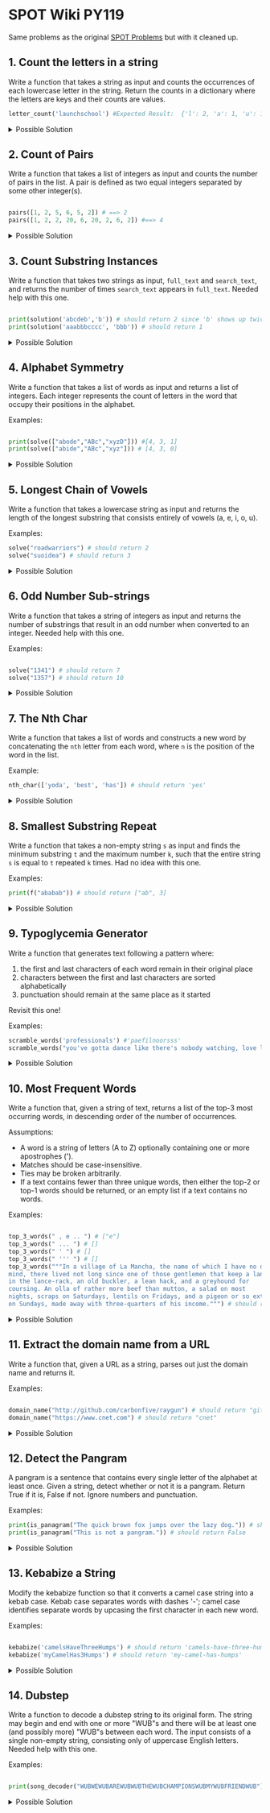 # SPOT Wiki PY119

Same problems as the original [SPOT Problems](https://github.com/The-SPOT-Hub/SPOT-Wiki/blob/main/Lesson%20Materials%20%26%20Code/PY110/Python110_ProblemSets.md) but with it cleaned up.

## 1. Count the letters in a string

Write a function that takes a string as input and counts the occurrences of each
lowercase letter in the string. Return the counts in a dictionary where the
letters are keys and their counts are values.

```python
letter_count('launchschool') #Expected Result:  {'l': 2, 'a': 1, 'u': 1, 'n': 1, 'c': 2, 'h': 2, 's': 1, 'o': 2}
```

<details>
<summary>Possible Solution</summary>

```python
def letter_count(input_string):
    result = {}
    working = [character for character in input_string]
    for character in working:
        result[character] = result.get(character, 0) + 1
    return result
```

</details>

## 2. Count of Pairs

Write a function that takes a list of integers as input and counts the number of
pairs in the list. A pair is defined as two equal integers separated by some
other integer(s).

```python

pairs([1, 2, 5, 6, 5, 2]) # ==> 2
pairs([1, 2, 2, 20, 6, 20, 2, 6, 2]) #==> 4

```

<details>
<summary>Possible Solution</summary>

```python

def pairs(lst):
    temp = []
    for i in range(len(lst)-1):
        if lst[i] not in temp:
            temp.append(lst[i])
        elif lst[i] == lst[i-1]:
            temp.append(lst[i])
        else:
            continue
    return len(lst) - len(temp)
```
</details>

## 3. Count Substring Instances

Write a function that takes two strings as input, `full_text` and `search_text`, and returns the number of times `search_text` appears in `full_text`. Needed help with this one. 

```python

print(solution('abcdeb','b')) # should return 2 since 'b' shows up twice
print(solution('aaabbbcccc', 'bbb')) # should return 1

```

<details>
<summary>Possible Solution</summary>

```python
def solution(full_text, search_text):
    return full_text.count(search_text)
```

</details>

## 4. Alphabet Symmetry

Write a function that takes a list of words as input and returns a list of integers. Each integer represents the count of letters in the word that occupy their positions in the alphabet.

Examples:

```python

print(solve(["abode","ABc","xyzD"])) #[4, 3, 1]
print(solve(["abide","ABc","xyz"])) # [4, 3, 0]

```

<details>
<summary>Possible Solution</summary>

```python

def solve(lst):

    alpha_positions = {
    "a": 1,
    "b": 2,
    "c": 3,
    "d": 4,
    "e": 5,
    "f": 6,
    "g": 7,
    "h": 8,
    "i": 9,
    "j": 10,
    "k": 11,
    "l": 12,
    "m": 13,
    "n": 14,
    "o": 15,
    "p": 16,
    "q": 17,
    "r": 18,
    "s": 19,
    "t": 20,
    "u": 21,
    "v": 22,
    "w": 23,
    "x": 24,
    "y": 26,
    "z": 26
}
    result = []
   
    for string in lst:
        count = 0
        for index, char in enumerate(string.casefold()):
            if index + 1 == alpha_positions.get(char):
                count += 1
        result.append(count)
    return result
```

</details>


## 5. Longest Chain of Vowels

Write a function that takes a lowercase string as input and returns the length of the longest substring that consists entirely of vowels (a, e, i, o, u).

Examples:

```python
solve("roadwarriors") # should return 2
solve("suoidea") # should return 3
```

<details>
<summary>Possible Solution</summary>

```python
def solve(input_string):
    temp = []
    vowels = ['a', 'e', 'i', 'o', 'u']
    for i in range(len(input_string) - 1):
        count = 0
        if input_string[i] in vowels and input_string[i+1] in vowels:
            count += 1
            temp.append(count)
        else:
            continue
    return sum(temp)

print(solve("roadwarriors"))# should return 2
print(solve("suoidea"))# should return 3
```

</details>

## 6. Odd Number Sub-strings

Write a function that takes a string of integers as input and returns the number of substrings that result in an odd number when converted to an integer. Needed help with this one.

Examples:

```python

solve("1341") # should return 7
solve("1357") # should return 10

```

<details>
<summary>Possible Solution</summary>

```python

def solve(string):

    temp = []
    for i in range(len(string)):
        for j in range(i, len(string)):
            substring = string[i:j+1]
            if int(substring) % 2 == 1:
                temp.append(substring)
    return len(temp)

print(solve("1341")) #7
print(solve("1357")) #10

```
</details>

## 7. The Nth Char

Write a function that takes a list of words and constructs a new word by concatenating the `nth` letter from each word, where `n` is the position of the word in the list.

Example:

```python
nth_char(['yoda', 'best', 'has']) # should return 'yes'
```

<details>
<summary>Possible Solution</summary>

```python

def nth_char(lst):
    new_string = ''
    for index, element in enumerate(lst):
        new_string += element[index]
    return new_string


print(nth_char(['yoda', 'best', 'has'])) # 'yes'
```

</details>

## 8. Smallest Substring Repeat

Write a function that takes a non-empty string `s` as input and finds the minimum substring `t` and the maximum number `k`, such that the entire string `s` is equal to `t` repeated `k` times. Had no idea with this one.

Examples:

```python
print(f("ababab")) # should return ["ab", 3]
```

<details>
<summary>Possible Solution</summary>

```python

def smallest_substring(s):
    n = len(s)
    for i in range(1, n + 1):
        t = s[:i]
        k = n // i
        if t * k == s:
            return [t, k]
    # If no substring found, s itself is the answer
    return [s, 1]

# Example usage:
print(smallest_substring("ababab"))  # Output: ['ab', 3]
print(smallest_substring("aaaaaa"))  # Output: ['a', 6]
print(smallest_substring("abcabcabc"))  # Output: ['abc', 3]
print(smallest_substring("abcdef")) 
```
</details>

## 9. Typoglycemia Generator

Write a function that generates text following a pattern where:
1) the first and last characters of each word remain in their original place
2) characters between the first and last characters are sorted alphabetically
3) punctuation should remain at the same place as it started

Revisit this one!

Examples:
```python
scramble_words('professionals') #'paefilnoorsss'
scramble_words("you've gotta dance like there's nobody watching, love like you'll never be hurt, sing like there's nobody listening, and live like it's heaven on earth.") #"you've gotta dacne like teehr's nbdooy wachintg, love like ylo'ul neevr be hrut, sing like teehr's nbdooy leiinnstg, and live like it's haeevn on earth."
```

<details>
<summary>Possible Solution</summary>

```python
def get_special_char(word):
    special_char = "" 
    for char in word:
        if not char.isalnum():
            special_char = char
    return special_char

def get_special_char_index(word, special_char):
    return word.index(special_char)

def clean_word(word):
    cleaned_word = ""
    for char in word:
        if char.isalnum():
            cleaned_word += char

    return cleaned_word


def process_word(word):
    if len(word) < 4:
        return word
    elif word.isalnum():
            beginning, middle, end = word[0], word[1:-1], word[-1]
            sorted_middle = sorted(list(middle))
            word = list(beginning) + sorted_middle + list(end)
            return "".join(word)
    elif not word.isalnum():
        special_char = get_special_char(word)
        special_char_idx = get_special_char_index(word, special_char)
        cleaned_word = clean_word(word)
        beginning = list(cleaned_word[0])
        middle = list(cleaned_word[1:-1])
        end = list(cleaned_word[-1])
        sorted_middle = sorted(middle)
        word = beginning + sorted_middle + end
        word.insert(special_char_idx, special_char)
        return "".join(word)
            
def scramble_words(s):
    if " " not in s:
        result = process_word(s)
        return result
    else:
        list_of_words = s.split(" ")
        result = []
        for one_word in list_of_words:
            processed_word = process_word(one_word)
            result.append(processed_word)
        
        return " ".join(result)
```
</details>

## 10. Most Frequent Words

Write a function that, given a string of text, returns a list of the top-3 most
occurring words, in descending order of the number of occurrences.

Assumptions:
- A word is a string of letters (A to Z) optionally containing one or more apostrophes (').
- Matches should be case-insensitive.
- Ties may be broken arbitrarily.
- If a text contains fewer than three unique words, then either the top-2 or top-1 words should be returned, or an empty list if a text contains no words.

Examples:

```python

top_3_words(" , e .. ") # ["e"]
top_3_words(" ... ") # []
top_3_words(" ' ") # []
top_3_words(" ''' ") # []
top_3_words("""In a village of La Mancha, the name of which I have no desire to call to
mind, there lived not long since one of those gentlemen that keep a lance
in the lance-rack, an old buckler, a lean hack, and a greyhound for
coursing. An olla of rather more beef than mutton, a salad on most
nights, scraps on Saturdays, lentils on Fridays, and a pigeon or so extra
on Sundays, made away with three-quarters of his income.""") # should return ["a", "of", "on"]
```
<details>
<summary>Possible Solution</summary>

```python
def make_dictionary(input_string):
    to_count = []
    counts = {}
    split_elements = input_string.split()
    
    for element in split_elements:
        if element.isalpha():
            to_count.append(element)

    for element in to_count:
        if element not in counts:
            counts[element] = 1
        else:
            counts[element] += 1
    return counts

def top_3_words(counts):
    final = []
    count_dicts = make_dictionary(counts) 
    if not count_dicts:
        return []
    for _ in range(3):
        if len(count_dicts) == 1:
            for key in count_dicts.keys():
                final.append(key)
            break
        else:
            max_counts = max(count_dicts, key=count_dicts.get) #This line was hard but everything else was ok.
            final.append(max_counts)
            count_dicts.pop(max_counts)
    return final

print(top_3_words(" , e .. ")) # ["e"]
print(top_3_words("hi how are you hi how hi"))
print(top_3_words(" ... ")) # []
print(top_3_words(" ' ")) # []
print(top_3_words(" ''' ")) # []
print(top_3_words("""In a village of La Mancha, the name of which I have no desire to call to mind, there lived not long since one of those gentlemen that keep a lance in the lance-rack, an old buckler, 
a lean hack, and a greyhound for coursing. An olla of rather more beef than mutton, a salad on most nights, scraps on Saturdays, lentils on Fridays, and a pigeon or so extra on Sundays, made away with three-quarters of his income.""")) # should return ["a", "of", "on"]
```

</details>

## 11. Extract the domain name from a URL

Write a function that, given a URL as a string, parses out just the domain name and returns it.

Examples:

```python

domain_name("http://github.com/carbonfive/raygun") # should return "github"
domain_name("https://www.cnet.com") # should return "cnet"
```

<details>
<summary>Possible Solution</summary>

```python
def domain_name(input_string):
    half_way = strip_prefix(input_string)
    final = strip_suffix(half_way)
    return final

def strip_prefix(input_string):
    prefixes = ["http://", "https://www."]
    for prefix in prefixes:
        if input_string.startswith(prefix):
            half_cleaned = input_string.removeprefix(prefix)
    return half_cleaned

def strip_suffix(half_clean_string):
    listed = half_clean_string.split(".")
    return listed[0]

print(domain_name("http://github.com/carbonfive/raygun")) # should return "github"
print(domain_name("https://www.cnet.com")) # should return "cnet"
```
</details>

## 12. Detect the Pangram
A pangram is a sentence that contains every single letter of the alphabet at least once. Given a string, detect whether or not it is a pangram. Return True if it is, False if not. Ignore numbers and punctuation.

Examples:
```python
print(is_panagram("The quick brown fox jumps over the lazy dog.")) # should return True
print(is_panagram("This is not a pangram.")) # should return False
```

<details>
<summary>Possible Solution</summary>

```python

def is_panagram(input_string):
    abc = 'abcdefghijklmnopqrstuvwxyz'
    chars = [char for char in input_string.lower()]
    collection = []
    for char in chars:
        if char in abc:
            collection.append(char)
    if set(abc) == set(collection): #Needed a reminder about using uniques
        return True
    else:
        return False

print(is_panagram("The quick brown fox jumps over the lazy dog.")) # True
print(is_panagram("This is not a pangram.")) #False

```
</details>

## 13. Kebabize a String

Modify the kebabize function so that it converts a camel case string into a kebab case. Kebab case separates words with dashes '-'; camel case identifies separate words by upcasing the first character in each new word.

Examples:

```python

kebabize('camelsHaveThreeHumps') # should return 'camels-have-three-humps'
kebabize('myCamelHas3Humps') # should return 'my-camel-has-humps'
```

<details>
<summary>Possible Solution</summary>

```python
def kebabize(input_string):
    holding = []
    split_string = [char for char in input_string]
    for char in split_string:
        if char.isupper():
            holding.append("-")
        holding.append(char.lower())
    return "".join(holding)

print(kebabize('camelsHaveThreeHumps')) # 'camels-have-three-humps'
print(kebabize('myCamelHas3Humps')) #'my-camel-has-humps'
```
</details>

## 14. Dubstep

Write a function to decode a dubstep string to its original form. The string may begin and end with one or more "WUB"s and there will be at least one (and possibly more) "WUB"s between each word. The input consists of a single non-empty string, consisting only of uppercase English letters. Needed help with this one.

Examples:
```python

print(song_decoder("WUBWEWUBAREWUBWUBTHEWUBCHAMPIONSWUBMYWUBFRIENDWUB")) # should return "WE ARE THE CHAMPIONS MY FRIEND"
```

<details>
<summary>Possible Solution</summary>

```python

def song_decoder(input_string):
    return ' '.join(input_string.replace('WUB', ' ').split())

print(song_decoder("WUBWEWUBAREWUBWUBTHEWUBCHAMPIONSWUBMYWUBFRIENDWUB")) #"WE ARE THE CHAMPIONS MY FRIEND"
```

## 15. Take a Walk

You live in the city of Cartesia where all roads are laid out in a perfect grid. You arrived ten minutes too early to an appointment, so you decided to take the opportunity to go for a short walk. The city provides its citizens with a Walk Generating App on their phones -- every time you press the button it sends you a list of one-letter strings representing directions to walk (e.g., ['n', 's', 'w', 'e']). You always walk only a single block in a direction, and you know it takes you one minute to traverse one city block. Create a function that will return `True` if the walk the app gives you will take you exactly ten minutes (you don't want to be early or late!) and will, of course, return you to your starting point. Return `False` otherwise.

Note: You will always receive a valid list containing a random assortment of direction letters ('n', 's', 'e', or 'w' only). It will never give you an empty list (that's not a walk, that's standing still!).

Examples:

```python

is_valid_walk(['n','s','n','s','n','s','n','s','n','s']) # should return True
is_valid_walk(['w','e','w','e','w','e','w','e','w','e','w','e']) # should return False
is_valid_walk(['w']) # should return False
is_valid_walk(['n','n','n','s','n','s','n','s','n','s']) # should return F
```

<details>
<summary>Possible Solution</summary>

```python

def is_valid_walk(directions):

    if len(directions) % 10 == 0:
        if 'n' and 's' in directions:
            if directions.count('n') == directions.count('s'):
                return True
            return False
        elif 'e' and 'w' in directions:
            if directions.count('e') == directions.count('w'):
                return True
            return False
    
    return False

print(is_valid_walk(['n','s','n','s','n','s','n','s','n','s'])) # True
print(is_valid_walk(['w','e','w','e','w','e','w','e','w','e','w','e'])) # False
print(is_valid_walk(['w'])) # False
print(is_valid_walk(['n','n','n','s','n','s','n','s','n','s'])) # False
```

</details>

## 16. Spin Words
Write a function that takes in a string of one or more words and returns the same string, but with all words of five or more letters reversed. Strings passed in will consist of only letters and spaces. Spaces will be included only when more than one word is present.

Examples:

```python

spin_words("Hey fellow warriors") # should return "Hey wollef sroirraw"
spin_words("This is a test") # should return "This is a test"
spin_words("This is another test") # should return "This is rehtona test"
```

<details>
<summary>Possible Solution</summary>

```python

def spin_words(input_string):
    temp = input_string.split()
    for index, word in enumerate(temp):
        if len(word) >= 5:
            new_word = word[::-1]
            temp.insert(index, new_word)
            temp.pop(index+1)
    return " ".join(temp)


print(spin_words("Hey fellow warriors")) # "Hey wollef sroirraw"
print(spin_words("This is a test")) # "This is a test"
print(spin_words("This is another test")) # "This is rehtona test"
```

</details>

## 17. Expanded Form of Number

You will be given a number, and you need to return it as a string in expanded form. For example:

```python

expanded_form(12) # should return '10 + 2'
expanded_form(42) # should return '40 + 2'
expanded_form(70304) # should return '70000 + 300 + 4'
```

Note: All numbers will be whole numbers greater than 0.

<details>
<summary>Possible Solution</summary>

```python

def expanded_form(num):
    digits = [int(num) for num in str(num)]
    temp = []
    for i in range(len(digits)):
        digit = digits[i] * (10**(len(digits) - i - 1)) #Needed help with this line
        if digit == 0:
            continue
        temp.append(str(digit))
    return " + ".join(temp)
  
        
print(expanded_form(12)) # '10 + 2'
print(expanded_form(42)) # '40 + 2'
print(expanded_form(70304)) # '70000 + 300 + 4'
```
</details>

## 18. Multiplicative Persistence
Write a function, persistence, that takes in a positive parameter `num` and returns its multiplicative persistence, which is the number of times you must multiply the digits in `num` until you reach a single digit.

Examples:

```python
persistence(39) # should return 3, because 3*9=27, 2*7=14, 1*4=4 and 4 has only one digit
persistence(999) # should return 4, because 9*9*9=729, 7*2*9=126, 1*2*6=12, and finally 1*2=2
persistence(4) # should return 0, because 4 is already a one-digit number
persistence(25) # should return 2, because 2*5=10, and 1*0=0
```

<details>
<summary>Possible Solution</summary>

```python
def persistence(num):

    digits = [int(num) for num in str(num)]
    count = 0
    while len(digits) > 1:
        product = 1
        for i in range(len(digits)):
            product = product * digits[i] #Needed help with this line
        digits.clear()
        digits.append(product)
        digits = [int(num) for num in str(product)]
        count +=1
    return count

print(persistence(39)) # should return 3, because 3*9=27, 2*7=14, 1*4=4 and 4 has only one digit
print(persistence(999)) # should return 4, because 9*9*9=729, 7*2*9=126, 1*2*6=12, and finally 1*2=2
print(persistence(4)) # should return 0, because 4 is already a one-digit number
print(persistence(25)) # should return 2, because 2*5=10, and 1*0=0
```

</details>

## 19. Title-ize

A string is considered to be in title case if each word in the string is either:
a) Capitalized (that is, only the first letter of the word is in upper case)
b) Considered to be an exception and put entirely into lower case unless it is the first word, which is always capitalized.

Write a function that will convert a string into title case, given an optional list of exceptions (minor words). The list of minor words will be given as a string with each word separated by a space. Your function should ignore the case of the minor words string -- it should behave in the same way even if the case of the minor word string is changed.

Examples:

```python

title_case('a clash of KINGS', 'a an the of') # should return 'A Clash of Kings'
title_case('THE WIND IN THE WILLOWS', 'The In') # should return 'The Wind in the Willows'
title_case('the quick brown fox') # should return 'The Quick Brown Fox'
```

<details>
<summary>Possible Solution</summary>

```python

def title_case(input_string, exceptions=''): #Needed a reminder about defaults
    exceptions = exceptions.lower().split()
    final = []
    temp = input_string.lower().split()
    for word in temp:
        if word in exceptions:
            final.append(word)
        else:
            final.append(word.capitalize())
    popped = final.pop(0)
    final.insert(0, popped.capitalize())
    return " ".join(final)
 
print(title_case('a clash of KINGS', 'a an the of')) # should return 'A Clash of Kings'
print(title_case('THE WIND IN THE WILLOWS', 'The In')) # should return 'The Wind in the Willows'
print(title_case('the quick brown fox')) # should return 'The Quick Brown Fox'

```
</details>

## 20. Character Count Sorting
Write a function that takes a string as an argument and groups the number of times each character appears in the string as a dictionary sorted by the highest number of occurrences.

The characters should be sorted alphabetically, and you should ignore spaces, special characters, and count uppercase letters as lowercase ones. Note: Struggled with appending a list to a dictionary value.

Examples:

```python

get_char_count("Mississippi") # should return {4: ['i', 's'], 2: ['p'], 1: ['m']}
get_char_count("Hello. Hello? HELLO!!") # should return {6: ['l'], 3: ['e', 'h', 'o']}
get_char_count("aaa...bb...c!") # should return {3: ['a'], 2: ['b'], 1: ['c']}
get_char_count("aaabbbccc") # should return {3: ['a', 'b', 'c']}
get_char_count("abc123") # should return {1: ['1', '2', '3', 'a', 'b', 'c']}
```

<details>
<summary>Possible Solution</summary>

```python

def get_char_count(input_string):
    chars = [char for char in input_string.lower() if char.isalnum()]
    counts = {}
    final = {}
    sorted_final = {}
    for char in chars:
        counts[char] = counts.get(char, 0) + 1
    for char, count in counts.items():
        if count in final:
            final[count].append(char) #How to append a list as a dictionary value.
        else:
            final[count] = [char]
    for count in final:
        final[count].sort(reverse=True)
    for count in sorted(final.keys(), reverse=True):
        sorted_final[count] = final[count]
    
    return sorted_final
```

</details>

## 21. Mine Location

You've just discovered a square (NxN) field and you notice a warning sign. The sign states that there's a single bomb in the 2D grid-like field in front of you.

Write a function `mine_location` that accepts a 2D array, and returns the location of the mine. The mine is represented as the integer 1 in the 2D array. Areas in the 2D array that are not the mine will be represented as 0s.

The location returned should be an array where the first element is the row index, and the second element is the column index of the bomb location (both should be 0 based). All 2D arrays passed into your function will be square (NxN), and there will only be one mine in the array. Note: Struggled with this one.

Examples:
```python

mine_location([[1, 0, 0], [0, 0, 0], [0, 0, 0]]) # should return [0, 0]
mine_location([[0, 0, 0], [0, 1, 0], [0, 0, 0]]) # should return [1, 1]
mine_location([[0, 0, 0], [0, 0, 0], [0, 1, 0]]) # should return [2, 1]
mine_location([[1, 0], [0, 0]]) # should return [0, 0]
mine_location([[1, 0, 0], [0, 0, 0], [0, 0, 0]]) # should return [0, 0]
mine_location([[0, 0, 0, 0], [0, 0, 0, 0], [0, 0, 1, 0], [0, 0, 0, 0]]) # should return [2, 2]

```
<details>
<summary>Possible Solution</summary>

```python

def mine_location(matrix):
    result = []
    for row_index, lst in enumerate(matrix):
        if 1 in lst:
            result.append(row_index)
        for col_index, item in enumerate(lst):
            if 1 == item:
                result.append(col_index)
    return result 
               
print(mine_location([[1, 0, 0], [0, 0, 0], [0, 0, 0]])) # should return [0, 0]
print(mine_location([[0, 0, 0], [0, 1, 0], [0, 0, 0]])) # should return [1, 1]
print(mine_location([[0, 0, 0], [0, 0, 0], [0, 1, 0]])) # should return [2, 1]
print(mine_location([[1, 0], [0, 0]])) # should return [0, 0]
print(mine_location([[1, 0, 0], [0, 0, 0], [0, 0, 0]])) # should return [0, 0]
print(mine_location([[0, 0, 0, 0], [0, 0, 0, 0], [0, 0, 1, 0], [0, 0, 0, 0]])) # should return [2, 2]
```

## 22. Substring is Anagram?

Write a function `scramble(str1, str2)` that returns `True` if a portion of `str1` characters can be rearranged to match `str2`, otherwise returns `False`.

Notes:
- Only lower case letters will be used (a-z). No punctuation or digits will
	be included.
- Performance needs to be considered.
- Input strings `str1` and `str2` are null terminated.

Examples:
```python
scramble('rkqodlw', 'world') # should return True
scramble('cedewaraarossoqqyt', 'carrot') # should return True
scramble('katas', 'steak') # should return False
scramble('scriptjava', 'javascript') # should return True
scramble('scriptingjava', 'javascript') # should return True
```

<details>
<summary>Possible Solution</summary>

```python
def scramble(str1, str2):
    string_1 = [char for char in str1]
    string_2 = [char for char in str2]
    length_2 = len(str2)
    count = 0

    for char in string_2:
        if char in string_1:
            count += 1

    if count == length_2:
        return True
    else:
        return False

print(scramble('rkqodlw', 'world')) # should return True
print(scramble('cedewaraarossoqqyt', 'carrot')) # should return True
print(scramble('katas', 'steak')) # should return False
print(scramble('scriptjava', 'javascript')) # should return True
print(scramble('scriptingjava', 'javascript')) # should return True
```

</details>

## 23. Longest alphabetical substring

Write a function `longest(s)` that finds and returns the longest substring of `s` where the characters are in alphabetical order. Note: Struggled with this one. Completely whiffed this one.

Example:
```python
longest('asd')                  # should return 'as'
longest('nab')                  # should return 'ab'
longest('abcdeapbcdef')         # should return 'abcde'
longest('asdfaaaabbbbcttavvfffffdf') # should return 'aaaabbbbctt'
longest('asdfbyfgiklag')        # should return 'fgikl'
longest('z')                    # should return 'z'
longest('zyba')                 # should return 'z'
```
<details>
<summary>Possible Solution</summary>

```python

def longest(input_string):
    if not input_string:
        return ""
    s = [char for char in input_string]
    max_sub = [s[0]]
    curr_sub = [s[0]]
    for i in range(1, len(s)):
        if ord(s[i]) >= ord(s[i-1]):
            curr_sub.append(s[i])
        else:
            if len(curr_sub) > len(max_sub):
                max_sub = curr_sub[:]
            curr_sub = [s[i]]
    if len(curr_sub) > len(max_sub):
        max_sub = curr_sub[:]
    return ''.join(max_sub)


print(longest('asd'))                # should return 'as'
print(longest('nab'))                 # should return 'ab'
print(longest('abcdeapbcdef'))        # should return 'abcde'
print(longest('asdfaaaabbbbcttavvfffffdf')) # should return 'aaaabbbbctt'
print(longest('asdfbyfgiklag'))       # should return 'fgikl'
print(longest('z'))                   # should return 'z'
print(longest('zyba'))                 # should return 'z'
```
</details>


## 24. Generate Hashtags
Write a function `generate_hashtag(s)` that generates a hashtag from the given string `s`.

Rules:
- The hashtag must start with a '#' symbol.
- All words in the hashtag must start with a capital letter.
- If the resulting hashtag is longer than 140 characters, the function should return `False`.
- If the input string or the resulting hashtag is an empty string, the function should return `False`.

Examples:

```python

generate_hashtag("")                       # should return `False`
generate_hashtag(" " * 200)                # should return `False`
generate_hashtag("Do We have A Hashtag")   # should return "#DoWeHaveAHashtag"
generate_hashtag("Nice To Meet You")       # should return "#NiceToMeetYou"
generate_hashtag("this is a test")         # should return "#ThisIsATest"
generate_hashtag("this is a very long string" + " " * 140 + "end")  # should return "#ThisIsAVeryLongStringEnd"
generate_hashtag("a" * 139)                # should return "#A" + "a" * 138
generate_hashtag("a" * 141)                # should return `False`

```

<details>
<summary>Possible Solution</summary>

```python
def generate_hashtag(input_string):
    if not input_string or input_string.isspace():
        return False
    else:
        temp = []
        new_string = input_string.split()
        lengths = [char for char in input_string]
        for char in lengths:
            if char.isspace():
                lengths.remove(char)
        if len(lengths) < 140:
            for word in new_string:
                temp.append(word.capitalize())
            result = "".join(temp)
            return f"#{result}"
        else:
            return False
        
print(generate_hashtag(""))                     # should return `False`
print(generate_hashtag(" " * 200))                # should return `False`
print(generate_hashtag("Do We have A Hashtag"))   # should return "#DoWeHaveAHashtag"
print(generate_hashtag("Nice To Meet You"))      # should return "#NiceToMeetYou"
print(generate_hashtag("this is a test"))         # should return "#ThisIsATest"
print(generate_hashtag("this is a very long string" + " " * 140 + "end"))  # should return "#ThisIsAVeryLongStringEnd"
print(generate_hashtag("a" * 139))                # should return "#A" + "a" * 138
print(generate_hashtag("a" * 140))                # should return `False`
```
</details>

## 25. How many cakes can the baker make?

Pete is baking cakes and needs help calculating how many he can make with his recipes and available ingredients. Write a function `cakes()` that takes two dictionaries: the recipe and the available ingredients. Return the maximum number of cakes Pete can bake. Notes: Some struggle with this one. See below.

Rules:
- Ingredients not present in the objects can be considered as 0.

```python
# must return 2
cakes({"flour"=>500, "sugar"=>200, "eggs"=>1},{"flour"=>1200, "sugar"=>1200, "eggs"=>5, "milk"=>200}) == 2

# must return 11
cakes({"cream"=>200, "flour"=>300, "sugar"=>150, "milk"=>100, "oil"=>100},{"sugar"=>1700, "flour"=>20000,
"milk"=>20000, "oil"=>30000, "cream"=>5000}) == 11

# must return 0
cakes({"apples"=>3, "flour"=>300, "sugar"=>150, "milk"=>100, "oil"=>100},{"sugar"=>500, "flour"=>2000,
"milk"=>2000}) == 0

# must return 0
cakes({"apples"=>3, "flour"=>300, "sugar"=>150, "milk"=>100, "oil"=>100},{"sugar"=>500, "flour"=>2000,
"milk"=>2000, "apples"=>15, "oil"=>20}) == 0

# must return 0
cakes({"eggs"=>4, "flour"=>400},{}) == 0

# must return 1
cakes({"cream"=>1, "flour"=>3, "sugar"=>1, "milk"=>1, "oil"=>1, "eggs"=>1},{"sugar"=>1, "eggs"=>1, "flour"=>3,
"cream"=>1, "oil"=>1, "milk"=>1}) == 1
```

<details>
<summary>Possible Solution</summary>

First you have to change all the `=>` to `:` because that was dumb.

```python

def cakes(dict1, dict2):
    needs = dict(sorted(dict1.items()))
    haves = dict(sorted(dict2.items()))
    length_needs = len(needs)
    length_haves = len(haves)
    maximums = []
    for ingredient, amount in needs.items():
        if length_needs > length_haves:
            return 0
        if ingredient in haves:
            amount2 = haves[ingredient] #was missing this line. See below.
            if amount:
                result = amount2 // amount
                maximums.append(result)
    if not maximums:
        return 0

    return min(maximums)
                

#All return True
print(cakes({"flour": 500, "sugar": 200, "eggs": 1}, {"flour": 1200, "sugar": 1200, "eggs": 5, "milk": 200}) == 2)

print(cakes({"cream": 200, "flour": 300, "sugar": 150, "milk": 100, "oil": 100}, {"sugar": 1700, "flour": 20000,
  "milk": 20000, "oil": 30000, "cream": 5000}) == 11)

print(cakes({"apples": 3, "flour": 300, "sugar": 150, "milk": 100, "oil": 100}, {"sugar": 500, "flour": 2000,
  "milk": 2000}) == 0)

print(cakes({"apples": 3, "flour": 300, "sugar": 150, "milk": 100, "oil": 100}, {"sugar": 500, "flour": 2000,
   "milk": 2000, "apples": 15, "oil": 20}) == 0)

print(cakes({"eggs": 4, "flour": 400}, {}) == 0)

print(cakes({"cream": 1, "flour": 3, "sugar": 1, "milk": 1, "oil": 1, "eggs": 1}, {"sugar": 1, "eggs": 1, "flour": 3,
  "cream": 1, "oil": 1, "milk": 1}) == 1)
```

That line looks up the value in haves that corresponds to the current key (which you are iterating over, usually from needs). It assigns that value to the variable amount2, so you can use it in calculations or comparisons.

</details>

## 26. Mean Square

Create a function that takes two integer arrays of equal length, compares the value of each member in one array to the corresponding member in the other, squares the absolute value difference between those two values, and returns the average of those squared absolute value differences between each member pair.

Examples:

[1, 2, 3], [4, 5, 6] --> 9 because (9 + 9 + 9) / 3
[10, 20, 10, 2], [10, 25, 5, -2] --> 16.5 because (0 + 25 + 25 + 16) / 4
[-1, 0], [0, -1] --> 1 because (1 + 1) / 2

```python
solution([1, 2, 3], [4, 5, 6]) == 9
solution([10, 20, 10, 2], [10, 25, 5, -2]) == 16.5
solution([-1, 0], [0, -1]) == 1
```

<details>
<summary>Possible Solution</summary>

```python

def solution(lst1, lst2):
  tmp = [abs(lst1[i] - lst2[i]) ** 2 for i in range(len(lst1))]
  return sum(tmp) / len(tmp)

#All print True
print(solution([1, 2, 3], [4, 5, 6]) == 9)
print(solution([10, 20, 10, 2], [10, 25, 5, -2]) == 16.5)
print(solution([-1, 0], [0, -1]) == 1)
```

</details>

## 27. Write a function that finds all the anagrams of a word from a list. Two words are anagrams of each other if they both contain the same letters.

Examples

```python
'abba' & 'baab' == true
'abba' & 'bbaa' == true
'abba' & 'abbba' == false
'abba' & 'abca' == false
```

print(anagrams('abba', ['aabb', 'abcd', 'bbaa', 'dada']) == ['aabb', 'bbaa'])
print(anagrams('racer', ['crazer', 'carer', 'racar', 'caers', 'racer']) == ['carer', 'racer'])
print(anagrams('laser', ['lazing', 'lazy', 'lacer']) == [])


<details>
<summary>Possible Solution</summary>

```python

def anagrams(input_string, lst):
    
    result = []

    s_chars = [char for char in input_string]
    input_dict = {}
    for char in s_chars:
        count = s_chars.count(char)
        input_dict[char] = count
    sorted_input = dict(sorted(input_dict.items()))
   
    for element in lst:
      lst_dict = {}
      for char in element:
        element_count = element.count(char)
        lst_dict[char] = element_count
      sorted_lst = dict(sorted(lst_dict.items()))    

      if sorted_input == sorted_lst:
        result.append(element)
        
    return result
            
print(anagrams('abba', ['aabb', 'abcd', 'bbaa', 'dada']) == ['aabb', 'bbaa'])
print(anagrams('racer', ['crazer', 'carer', 'racar', 'caers', 'racer']) == ['carer', 'racer'])
print(anagrams('laser', ['lazing', 'lazy', 'lacer']) == [])

```
</details>

## 28. Group by 2 chars

Write a function that splits the string into pairs of two characters. If the string contains an odd number of characters, replace the missing second character of the final pair with an underscore `('_')`.

Examples:

```python

solution('abc') == ['ab', 'c_']
solution('abcdef') == ['ab', 'cd', 'ef']
solution("abcdef") == ["ab", "cd", "ef"]
solution("abcdefg") == ["ab", "cd", "ef", "g_"]
solution("") == []
```

<details>
<summary>Possible Solution</summary>

```python

def solution(input_string):
    result = []
    if not input_string:
        return []
    
    else:
        if len(input_string) % 2 == 0:
            for char in range(0,len(input_string)-1, 2):
                pair = input_string[char]+input_string[char+1]
                result.append(pair)
        else:
            chars = [char for char in input_string]
            chars.append("_")
            for char in range(0, len(chars)-1, 2) :
                pair = chars[char]+chars[char+1]
                result.append(pair)
    return result

print(solution('abc') == ['ab', 'c_'])
print(solution('abcdef') == ['ab', 'cd', 'ef'])
print(solution("abcdef") == ["ab", "cd", "ef"])
print(solution("abcdefg") == ["ab", "cd", "ef", "g_"])
print(solution("") == [])

```
</details>

## 29. Anagram Difference Count

Given two words, determine the number of letters you need to remove from them to make them anagrams.

Example:

```python
anagram_difference('', '') == 0
anagram_difference('a', '') == 1
anagram_difference('', 'a') == 1
anagram_difference('ab', 'a') == 1
anagram_difference('ab', 'ba') == 0
anagram_difference('ab', 'cd') == 4
anagram_difference('aab', 'a') == 2
anagram_difference('a', 'aab') == 2
```

<details>
<summary>Possible Solution</summary>

```python

# The first was my successfull but bloated solution. 

def anagram_difference(str1, str2):
    needed_chars = []
    count = 0

    if not str1:
        for char in str2:
            needed_chars.append(char)
        return len(needed_chars)
    elif not str2:
        for char in str1:
            needed_chars.append(char)
        return len(needed_chars)   
    
    elif len(str1) > len(str2) and str1[0] != str1[1]:
        for char in str1:
            if char not in str2:
                needed_chars.append(char)
    
    elif len(str2) > len(str1) and str2[0] != str2[1]:
        for char in str2:
            if char not in str1:
                needed_chars.append(char)         

    elif len(str1) > len(str2) and str1[0] == str1[1]:
        for char in str1:
            if char not in str2:
                needed_chars.append(char)
                needed_chars.append(str1[1])
    
    elif len(str2) > len(str1) and str2[0] == str2[1]:
        for char in str2:
            if char not in str1:
                needed_chars.append(char)
                needed_chars.append(str2[1])

    else:
        if set(str1) == set(str2):
            return 0
        else:
            for char in str1:
                if char not in str2:
                    needed_chars.append(char) 
            for char in str2:
                if char not in str1:
                    needed_chars.append(char) 

    return len(needed_chars)
    
print(anagram_difference('', '') == 0)
print(anagram_difference('a', '') == 1)
print(anagram_difference('', 'a') == 1)
print(anagram_difference('ab', 'a') == 1)
print(anagram_difference('ab', 'ba') == 0)
print(anagram_difference('ab', 'cd') == 4)
print(anagram_difference('aab', 'a') == 2)
print(anagram_difference('a', 'aab') == 2)

#Co Pilot's solution that's significantly less terrible

def anagram_difference(str1, str2):
    # Convert to lists for mutability
    l1 = list(str1)
    l2 = list(str2)
    
    # Remove matching characters one by one
    i = 0
    while i < len(l1):
        char = l1[i]
        if char in l2:
            l2.remove(char)
            l1.pop(i)
            # Do not increment i, as the next char shifted into position i
        else:
            i += 1
    # The leftovers are the difference
    return len(l1) + len(l2)
```

</details>

## 30. Is anagram?

Write a function to determine if two words are anagrams of each other.

Examples:

```python
is_anagram('Creative', 'Reactive') == true
is_anagram("foefet", "toffee") == true
is_anagram("Buckethead", "DeathCubeK") == true
is_anagram("Twoo", "WooT") == true
is_anagram("dumble", "bumble") == false
```

<details>
<summary>Possible Solution</summary>

```python
def is_anagram(str1, str2):
    if set(str1.lower()) == set(str2.lower()):
        return True
    else:
        return False
    

print(is_anagram('Creative', 'Reactive') == True)
print(is_anagram("foefet", "toffee") == True)
print(is_anagram("Buckethead", "DeathCubeK") == True)
print(is_anagram("Twoo", "WooT") == True)
print(is_anagram("dumble", "bumble") == False)
```
</details>

## 31. Highest Scoring Word

Find the highest scoring word in a string. Each letter scores points based on its position in the alphabet: a = 1, b = 2, c = 3, ... z = 26. Return the highest scoring word. If two words score the same, return the word that appears earliest in the string.

Examples:

```python

high('man i need a taxi up to ubud') == 'taxi'
high('what time are we climbing up the volcano') == 'volcano'
high('take me to semynak') == 'semynak'
high('aaa b') == 'aaa'
```

<details>
<summary>Possible Solution</summary>

```python
def high(string):
   
    alphabet = 'abcdefghijklmnopqrstuvwxyz'
    abc_values = {}
    count = 1
    for char in alphabet:
        abc_values[char] = count
        count += 1
    
    split_str = string.split()
    word_values = {}
    for word in split_str:
        value_tmp = []
        for char in word:
            value_tmp.append(abc_values.get(char))
        total = sum(value_tmp)
        word_values[word] = total    
    highest = max(word_values, key=word_values.get)
    return highest


print(high('man i need a taxi up to ubud') == 'taxi')
print(high('what time are we climbing up the volcano') == 'volcano')
print(high('take me to semynak') == 'semynak')
print(high('aaa b') == 'aaa')
```

</details>

## 32. Replace Char with Score

Given a string, replace every letter with its position in the alphabet. If anything in the text isn't a letter, ignore it and don't return it.

Examples:

```python
alphabet_position("The sunset sets at twelve o' clock.") == "20 8 5 19 21 14 19 5 20 19 5 20 19 1 20 20 23 5 12 22 5 15 3 12 15 3 11"
alphabet_position("-.-'") == ""
```

<details>
<summary>Possible Solution</summary>

```python
def alphabet_position(string):
   
    alphabet = 'abcdefghijklmnopqrstuvwxyz'
    abc_values = {}
    count = 1
    for char in alphabet:
        abc_values[char] = count
        count += 1
    
    cleaned = [char for char in string.lower() if char.isalpha()]
    value_tmp = []
    for char in cleaned:
            value_tmp.append(str(abc_values.get(char)))
    return " ".join(value_tmp)

print(alphabet_position("The sunset sets at twelve o' clock.") == "20 8 5 19 21 14 19 5 20 19 5 20 19 1 20 20 23 5 12 22 5 15 3 12 15 3 11")
print(alphabet_position("-.-'") == "")

```

</details>

## 33. Find the Suspect

Sherlock has to find suspects on his latest case. He will use your method. Suspect in this case is a person which has something not allowed in his/her pockets. Allowed items are defined by an array of numbers. Pockets contents are defined by map entries where key is a person and value is one or few things represented by an array of numbers (can be nil or empty array if empty).

Restated: If an item is in the allowed items array (the second argument), then it is allowed. If a person has only allowed items in their pockets, they are not a suspect. If a number is not in the allowed items array (the second argument), but it is in the dictionary, then it is not allowed, and the person is a suspect. The allowed items array defines which items are allowed, and any item not in that array is considered not allowed.

```python
pockets = {
    'bob': [1],
    'tom': [2, 5],
    'jane': [7]
}

find_suspects(pockets, [1, 2]) == ['tom', 'jane']
find_suspects(pockets, [1, 7, 5, 2]) == None
find_suspects(pockets, []) == ['bob', 'tom', 'jane']
find_suspects(pockets, [7]) == ['bob', 'tom']

```


<details>
<summary>Possible Solution</summary>

```python

pockets = {
    'bob': [1],
    'tom': [2, 5],
    'jane': [7]
}


def find_suspects(possessed_contents, allowed_items):
    suspects = []
    for candidate, contents in possessed_contents.items():
        for content in contents:
            if content not in allowed_items and candidate not in suspects:
                suspects.append(candidate)
    if not suspects:
        return None
    return suspects
    
print(find_suspects(pockets, [1, 2]) == ['tom', 'jane'])
print(find_suspects(pockets, [1, 7, 5, 2]) == None)
print(find_suspects(pockets, []) == ['bob', 'tom', 'jane'])
print(find_suspects(pockets, [7]) == ['bob', 'tom'])
```

</details>

## 34. Do the Wave

Create a function that turns a string into a Wave. You will be passed a string and you must return that string in an array where an uppercase letter is a person standing up.

Example:
```python 

wave("hello") == ["Hello", "hEllo", "heLlo", "helLo", "hellO"]
wave("") == []
wave("two words") == ["Two words", "tWo words", "twO words", "two Words", "two wOrds", "two woRds", "two worDs", "two wordS"]
wave(" gap ") == [" Gap ", " gAp ", " gaP "]
```

<details>
<summary>Possible Solution</summary>

```python
def wave(input_str):
    if not input_str:
        return []
    else:
        result = []
        for i in range(len(input_str)):
            if input_str[i].isspace():
                continue
            element = input_str[:i] + input_str[i].upper() + input_str[i+1:]    
            result.append(element)
        return result


print(wave("hello") == ["Hello", "hEllo", "heLlo", "helLo", "hellO"])
print(wave("") == [])
print(wave("two words") == ["Two words", "tWo words", "twO words", "two Words", "two wOrds", "two woRds", "two worDs", "two wordS"])
print(wave(" gap ") == [" Gap ", " gAp ", " gaP "])
```


</details>

## 35. Delete a Digit

Given an integer n, find the maximal number you can obtain by deleting exactly one digit of the given number.

Examples:

```python

delete_digit(152) == 52
delete_digit(1001) == 101
delete_digit(10) == 1

```

<details>
<summary>Possible Solution</summary>

```python

def delete_digit(num):
    str_digits = [digit for digit in str(num)]
    digits = [int(digit) for digit in str_digits]
    minimum = min(digits)
    digits.remove(minimum)
    restring = [str(digit) for digit in digits]
    result = "".join(restring)
    return int(result)


print(delete_digit(152) == 52)
print(delete_digit(1001) == 101)
print(delete_digit(10) == 1)

```
</details>

## 36. Largest Product in a series

Complete the greatest_product method so that it'll find the greatest product of five consecutive digits  in the given string of digits.

Example:

```python

greatest_product("123834539327238239583") == 3240
greatest_product("395831238345393272382") == 3240
greatest_product("92494737828244222221111111532909999") == 5292
greatest_product("92494737828244222221111111532909999") == 5292
greatest_product("02494037820244202221011110532909999") == 0

```

<details>
<summary>Possible Solution</summary>

Note! First use of sliding window technique.

```python

def greatest_product(str_num):

    products = []
    holding = []
    str_digits = [digit for digit in str_num]
    digits = [int(digit) for digit in str_digits]
    k = 5
    for i in range(len(digits) - k + 1):
        holding.append(digits[i:i+k])

    for sublst in holding:
        product = 1
        for digit in sublst:
            product = product * digit
        products.append(product)
    
    return max(products)

print(greatest_product("123834539327238239583") == 3240)
print(greatest_product("395831238345393272382") == 3240)
print(greatest_product("92494737828244222221111111532909999") == 5292)
print(greatest_product("92494737828244222221111111532909999") == 5292)
print(greatest_product("02494037820244202221011110532909999") == 0)

```

</details>

## 37. Encode Duplicates

The goal of this exercise is to convert a string to a new string where each character in the new string is `(` if that character appears only once in the original string, or `)` if that character appears more than once in the original string. Ignore capitalization when determining if a character is a duplicate.

Examples:

duplicate_encode("din") == "((("
duplicate_encode("recede") == "()()()"
duplicate_encode("Success") == ")())())"
duplicate_encode("(( @") == "))(("

<details>
<summary>Possible Solution</summary>

```python

def duplicate_encode(input_str):
    tmp = []
    counts = {}
    chars = [char for char in input_str.lower()]
    for char in chars:
        counts[char] = counts.get(char, 0) + 1

    for char in chars:
        if counts[char] == 1:
            tmp.append('(')
        else:
            tmp.append(')')

    return "".join(tmp)

print(duplicate_encode("din") == "(((")
print(duplicate_encode("recede") == "()()()")
print(duplicate_encode("Success") == ")())())")
print(duplicate_encode("(( @") == "))((")

```

</details>

## 38. Update string

Assume `#` is like a backspace in string. This means that string `"a#bc#d"` actually is `"bd"`. Your task is to process a string with `#` symbols and return the final state of the string.

Examples:

```python
clean_string('abc#d##c') == "ac"
clean_string('abc####d##c#') == ""
```

<details>
<summary>Possible Solution</summary>

```python

def clean_string(input_string):
    result = []
    chars = [char for char in input_string]
    for char in chars:
        if char.isalpha():
            result.append(char)
        else:
            if len(result) > 0:
                result.pop()
            else:
                return ""
    
    return "".join(result)
   
print(clean_string('abc#d##c') == "ac")
print(clean_string('abc####d##c#') == "")

```
</details>

## 39. Sort Arrays (Case-Insensitive)

Sort the given strings in alphabetical order, case insensitive.

Example:

```python
sortme(["Hello", "there", "I'm", "fine"]) == ["fine", "Hello", "I'm", "there"]
sortme(["C", "d", "a", "Ba", "be"]) == ["a", "Ba", "be", "C", "d"]
```

<details>
<summary>Possible Solution</summary>

```python

def sortme(lst1):
   
   return sorted(lst1, key=str.lower)
              
print(sortme(["Hello", "there", "I'm", "fine"]) == ["fine", "Hello", "I'm", "there"])
print(sortme(["C", "d", "a", "Ba", "be"]) == ["a", "Ba", "be", "C", "d"])

```
</details>


## 40. Difference of Sum from Next Prime Number

Given a List `[]` of `n` integers, find the minimum number to be inserted in the list, so that the sum of all elements of the list should equal the closest prime number.

```python

minimum_number([3,1,2]) == 1
minimum_number([5,2]) == 0
minimum_number([1,1,1]) == 0
minimum_number([2,12,8,4,6]) == 5
minimum_number([50,39,49,6,17,28]) == 2
```

<details>
<summary>Possible Solution</summary>

```python
 PRIMES = [2, 3, 5, 7, 11, 13, 17, 19, 23, 29, 31, 37, 41, 43, 47, 53, 59, 61, 67, 71, 73, 79, 83, 89, 97, 101, 103, 107, 109, 113, 127, 131, 137, 139, 149, 151, 157, 163, 167, 173, 179, 181, 191, 193, 197, 199]
    current_sum = sum(lst1)
    for number in PRIMES:
        if number >= current_sum:
            difference = number - current_sum
            break
    
    return difference

#Note: Prime is not found dynamically. If it needs to be, research "Sieve of Eratosthenes"
```
</details>

## 41. Counting Duplicate

Write a function that will return the count of distinct case-insensitive, alphabetic characters and numeric digits that occur more than once in the input string.

```python

duplicate_count("") == 0
duplicate_count("abcde") == 0
duplicate_count("abcdeaa") == 1
duplicate_count("abcdeaB") == 2
duplicate_count("Indivisibilities") == 2
```

<details>
<summary>Possible Solution</summary>

```python

def duplicate_count(input_str):

    if not input_str:
        return 0
    else:
        counts = {}
        chars = [char for char in input_str.lower()]
        for char in chars:
            counts[char] = counts.get(char, 0) + 1
        
        number_dupes = 0
        for value in counts.values():
            if value > 1:
                number_dupes += 1
        return number_dupes
    
print(duplicate_count("") == 0)
print(duplicate_count("abcde") == 0)
print(duplicate_count("abcdeaa") == 1)
print(duplicate_count("abcdeaB") == 2)
print(duplicate_count("Indivisibilities") == 2)

```
</details>

## 42. Find the Parents

Originally stated problem:

Mothers arranged a dance party for the children in school. At that party, there are only mothers and their children. All are having great fun on the dance floor when suddenly all the lights went out. It's a dark night and no one can see each other. But you were flying nearby and you can see in the dark and have ability to teleport people anywhere you want.

Legend:

- Uppercase letters stands for mothers, lowercase stand for their children, i.e. "A" mother's children are "aaaa".
- Function input: String contains only letters, uppercase letters are unique.

What to actually do: The problem is asking you to sort the input string in a specific way. The uppercase letters (mothers) should come first, followed by their corresponding lowercase letters (children). The letters should be sorted alphabetically, with the uppercase letter followed by all its corresponding lowercase letters.

For example, in the string "abBA", the sorted string would be "AaBb". The uppercase 'A' comes first, followed by its lowercase 'a', then the uppercase 'B', followed by its lowercase 'b'.

Example:

```python
find_children("abBA") == "AaBb"
find_children("AaaaaZazzz") == "AaaaaaZzzz"
find_children("CbcBcbaA") == "AaBbbCcc"
find_children("xXfuUuuF") == "FfUuuuXx"
find_children("") == ""
```

<details>
<summary>Possible Solution</summary>

```python

def find_children(input_str):
    if not input_str:
        return ""

    else:
        chars = [char for char in input_str]
        new_chars = sorted(chars, key=sort_the_kids)
        return "".join(new_chars)
    
def sort_the_kids(lst):
    for element in lst:
        return (element.upper(), element)

print(find_children("abBA") == "AaBb")
print(find_children("AaaaaZazzz") == "AaaaaaZzzz")
print(find_children("CbcBcbaA") == "AaBbbCcc")
print(find_children("xXfuUuuF") == "FfUuuuXx")
print(find_children("") == "")

```
</details>

## 43. Digit Play

Some numbers have funny properties. For example:
```
89 --> 8¹ + 9² = 89 * 1
695 --> 6² + 9³ + 5⁴= 1390 = 695 * 2
46288 --> 4³ + 6⁴+ 2⁵ + 8⁶ + 8⁷ = 2360688 = 46288 * 51
```
Given a positive integer n written as abcd... (a, b, c, d... being digits) and a positive integer p we want to find a positive integer k, if it exists, such as the sum of the digits of n taken to the successive powers of p is equal to k * n.

In other words:
Is there an integer `k` such as : `(a ^ p + b ^ (p+1) + c ^(p+2) + d ^ (p+3) + ...) = n * k`? If it is the case we will return `k`, if not return `-1`. Note: `n` and `p` will always be given as strictly positive integers.

I gave it to the duck, because what?

It sounds like the problem is asking you to find a specific integer ( `k` ) given two positive integers ( `n` ) and ( `p` ). **The problem involves the digits of ( `n` ) and powers of ( `p `)**.

Here's a breakdown of the problem:

You have a number ( `n` ) with digits.
You also have a positive integer ( `p` ).

You need to calculate the sum of the digits of ( `n` ), each raised to successive powers starting from ( `p` ). For example, the first digit is raised to the power of ( `p` ), the second digit to the power of ( `p+1` ), and so on.
You then check if this sum is equal to ( n ) multiplied by some integer ( `k` ).
If such a ( `k` ) exists, you return it. If not, you return `-1`.

```python
dig_pow(89, 1) == 1
dig_pow(92, 1) == -1
dig_pow(46288, 3) == 51
dig_pow(695, 2) == 2
```
<details>
<summary>Possible Solution</summary>

```python

def dig_pow(number, power):
    temp = []
    digits = [int(char) for char in str(number)]
    power_count = 0
    for digit in digits:
        temp.append(digit ** (power+power_count))
        power_count += 1
    result = sum(temp)
    k = result // number
    if result == k * number:
        return k
    else:
        return -1


print(dig_pow(89, 1) == 1)
print(dig_pow(92, 1) == -1)
print(dig_pow(46288, 3) == 51)
print(dig_pow(695, 2) == 2)

```
</details>

## 44. Squared Array Check

Given two arrays `a` and `b` write a function `comp(a, b)` that checks whether the two arrays have the "same" elements, with the same multiplicities. "Same" means, here, that the elements in `b` are the elements in `a` squared, regardless of the order.

``` python
comp([121, 144, 19, 161, 19, 144, 19, 11], [121, 14641, 20736, 361, 25921, 361, 20736, 361]) == True
comp([121, 144, 19, 161, 19, 144, 19, 11], [132, 14641, 20736, 361, 25921, 361, 20736, 361]) == False
comp(None, [1, 2, 3]) == False
comp([1, 2], []) == False
comp([1, 2], [1, 4, 4]) == False
```

<details>
<summary>Possible Solution</summary>

```python

def comp(a, b):
    if not a or not b:
        return False
    else:
        if len(a) == len(b):
            comparison = [number ** 2 for number in a]
            if set(comparison) == set(b):
                return True
            return False
        return False

print(comp([121, 144, 19, 161, 19, 144, 19, 11], [121, 14641, 20736, 361, 25921, 361, 20736, 361]) == True)
print(comp([121, 144, 19, 161, 19, 144, 19, 11], [132, 14641, 20736, 361, 25921, 361, 20736, 361]) == False)
print(comp(None, [1, 2, 3]) == False)
print(comp([1, 2], []) == False)
print(comp([1, 2], [1, 4, 4]) == False)

```
</details>

## 45. Count Digit Occurences

Your goal is to write the `group_and_count` method, which should receive a list as a unique parameter and return a hash. Empty or no input must return `None` instead of a hash. This hash returned must contain as keys the unique values of the list, and as values the counting of each value.

```python
group_and_count([1,1,2,2,2,3]) == {1: 2, 2: 3, 3: 1}
group_and_count([]) == None
group_and_count(None) == None
group_and_count([1, 7, 5, -1]) == {1: 1, 7: 1, 5: 1, -1: 1}
```

<details>
<summary>Possible Solution</summary>

```python

def group_and_count(lst1):
    if not lst1 or None:
        return None
    else:
        counts = {}
        for number in lst1:
            counts[number] = counts.get(number, 0) + 1
        return counts

print(group_and_count([1,1,2,2,2,3]) == {1: 2, 2: 3, 3: 1})
print(group_and_count([]) == None)
print(group_and_count(None) == None)
print(group_and_count([1, 7, 5, -1]) == {1: 1, 7: 1, 5: 1, -1: 1})

```
</details>


## 46. Triple double

Write a function `triple_double(num1, num2)` which takes numbers `num1` and num2 and returns `1` if there is a straight triple of a number at any place in `num1` and also a straight double of the same number in `num2`. If this isn't the case, return 0.

```python
triple_double(12345, 12345) == 0
triple_double(666789, 12345667) == 1 # 3 straight 6's in num1, 2 straight 6's in num2
```

<details>
<summary>Possible Solution</summary>

```python

def triple_double(num1, num2):
    
    digits1 = [int(char) for char in str(num1)]
    digits2 = [int(char) for char in str(num2)]
    temp = []
    
    for i in range(len(digits1) - 2):
        if digits1[i] == digits1[i+1] == digits1[i+2]:
            temp.append(1)
            break
    for i in range(len(digits2) - 1):
        if digits2[i] == digits2[i+1]:
            temp.append(1)
            break
    if temp:
        return temp[0]
    else:
        return 0
print(triple_double(12345, 12345) == 0)
print(triple_double(666789, 12345667) == 1) # 3 straight 6's in num1, 2 straight 6's in num2

```
</details>

## 47. Find the missing letter

Write a method that takes a list of consecutive (increasing) letters as input and that returns the missing letter in the list. You will always get a valid list. And it will be always exactly one letter be missing. The length of the array will always be at least 2. The array will always contain letters in only one case.

Example:

```
['a','b','c','d','f'] -> 'e'
['O','Q','R','S'] -> 'P'
```
```python
p find_missing_letter(['a','b','c','d','f']) == 'e'
p find_missing_letter(['O','Q','R','S']) == 'P'
```

<details>
<summary>Possible Solution</summary>

```python

def find_missing_letter(abc_lst):
    abc_lower = ('a', 'b', 'c', 'd', 'e', 'f', 'g', 'h', 'i', 'j', 'k', 'l', 'm', 'n', 'o', 'p', 'q', 'r', 's', 't', 'u', 'v', 'w', 'x', 'y', 'z')
    abc_upper = ('A', 'B', 'C', 'D', 'E', 'F', 'G', 'H', 'I', 'J', 'K', 'L', 'M', 'N', 'O', 'P', 'Q', 'R', 'S', 'T', 'U', 'V', 'W', 'X', 'Y', 'Z')
    
    temp = []
    k = len(abc_lst)
    start_value = abc_lst[0]

    if abc_lst[0].islower():
        start_index = abc_lower.index(start_value)
        temp.extend(abc_lower[start_index: start_index + k +1])
        for char in temp:
            if char not in abc_lst:
                return char
    
    elif abc_lst[0].isupper():
        start_index = abc_upper.index(start_value)
        temp.extend(abc_upper[start_index: start_index + k + 1])
   
        for char in temp:
            if char not in abc_lst:
                return char

print(find_missing_letter(['a','b','c','d','f']) == 'e')
print(find_missing_letter(['O','Q','R','S']) == 'P')
```

</details>

## 48. Reverse and combine text

Your task is to Reverse and Combine Words. Input: String containing different "words" separated by spaces

1. More than one word? Reverse each word and combine first with second, third with fourth and so on...
(odd number of words => last one stays alone, but has to be reversed too)

2. Start it again until there's only one word without spaces
3. Return your result…

Struggled with this one!

```python
reverse_and_combine_text("abc def") == "cbafed"
reverse_and_combine_text("abc def ghi jkl") == "defabcjklghi"
reverse_and_combine_text("dfghrtcbafed") == "dfghrtcbafed"
reverse_and_combine_text("234hh54 53455 sdfqwzrt rtteetrt hjhjh lllll12 44") ==
"trzwqfdstrteettr45hh4325543544hjhjh21lllll"
reverse_and_combine_text("sdfsdf wee sdffg 342234 ftt") == "gffds432243fdsfdseewttf"
```

<details>
<summary>Possible Solution</summary>

```python

def reverse_and_combine_text(input_str):
    words = input_str.split()
    while len(words) > 1:
        # Reverse each word
        words = [word[::-1] for word in words]
        # Combine each pair of words
        combined = []
        i = 0
        while i < len(words):
            if i + 1 < len(words):
                combined.append(words[i] + words[i+1])
            else:
                combined.append(words[i])
            i += 2
        words = combined
    return words[0]


print(reverse_and_combine_text("abc def") == "cbafed")
print(reverse_and_combine_text("abc def ghi jkl") == "defabcjklghi")
print(reverse_and_combine_text("dfghrtcbafed") == "dfghrtcbafed")
print(reverse_and_combine_text("234hh54 53455 sdfqwzrt rtteetrt hjhjh lllll12 44") == "trzwqfdstrteettr45hh4325543544hjhjh21lllll")
print(reverse_and_combine_text("sdfsdf wee sdffg 342234 ftt") == "gffds432243fdsfdseewttf")

```
</details>
